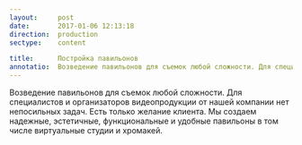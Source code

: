 ```yaml
---
layout:     post
date:       2017-01-06 12:13:18
direction:  production
sectype:    content

title:      Постройка павильонов  
annotatio:  Возведение павильонов для съемок любой сложности. Для специалистов и организаторов видеопродукции от нашей компании нет непосильных задач. Есть только желание клиента. Мы создаем надежные, эстетичные, функциональные и удобные павильоны в том числе виртуальные студии и хромакей.  
---
```


Возведение павильонов для съемок любой сложности. Для специалистов и организаторов видеопродукции от нашей компании нет непосильных задач. Есть только желание клиента. Мы создаем надежные, эстетичные, функциональные и удобные павильоны в том числе виртуальные студии и хромакей. 

